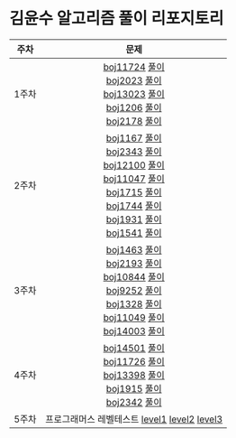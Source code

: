 # 김윤수 알고리즘 풀이 리포지토리
| 주차  | 문제  |
|:---:|:------:|
| 1주차  | [boj11724](https://www.acmicpc.net/problem/11724) [풀이](boj11724.ipynb) <br> [boj2023](https://www.acmicpc.net/problem/2023) [풀이](boj2023.ipynb) <br>  [boj13023](https://www.acmicpc.net/problem/13023) [풀이](boj13023.ipynb) <br>  [boj1206](https://www.acmicpc.net/problem/1260) [풀이](boj1260.ipynb) <br>  [boj2178](https://www.acmicpc.net/problem/2178) [풀이](boj2178.ipynb) <br>  |
| 2주차  |  [boj1167](https://www.acmicpc.net/problem/1167) [풀이](boj1167.ipynb) <br> [boj2343](https://www.acmicpc.net/problem/2343) [풀이](boj2343.ipynb) <br>  [boj12100](https://www.acmicpc.net/problem/12100) [풀이](boj12100.ipynb) <br> [boj11047](https://www.acmicpc.net/problem/11047) [풀이](boj11047.ipynb) <br> [boj1715](https://www.acmicpc.net/problem/1715) [풀이](boj1715.ipynb) <br>  [boj1744](https://www.acmicpc.net/problem/1744) [풀이](boj1744.ipynb) <br>  [boj1931](https://www.acmicpc.net/problem/1931) [풀이](boj1931.ipynb) <br>  [boj1541](https://www.acmicpc.net/problem/1541) [풀이](boj1541.ipynb) <br>   |
| 3주차  |  [boj1463](https://www.acmicpc.net/problem/1463) [풀이](boj1463.ipynb) <br> [boj2193](https://www.acmicpc.net/problem/2193)  [풀이](boj2193.ipynb) <br>[boj10844](https://www.acmicpc.net/problem/10844) [풀이](boj10844.ipynb) <br> [boj9252](https://www.acmicpc.net/problem/9252) [풀이](boj9252.ipynb) <br> [boj1328](https://www.acmicpc.net/problem/1328) [풀이](boj1328.ipynb) <br> [boj11049](https://www.acmicpc.net/problem/11049) [풀이](boj11049.ipynb) <br> [boj14003](https://www.acmicpc.net/problem/14003) [풀이](boj14003.ipynb)  |
| 4주차  | [boj14501](https://www.acmicpc.net/problem/14501) [풀이](boj14501.ipynb) <br> [boj11726](https://www.acmicpc.net/problem/11726) [풀이](boj11726.ipynb) <br> [boj13398](https://www.acmicpc.net/problem/13398) [풀이](boj13398.ipynb) <br> [boj1915](https://www.acmicpc.net/problem/1915) [풀이](boj1915.ipynb) <br> [boj2342](https://www.acmicpc.net/problem/2342) [풀이](boj2342.ipynb) |
| 5주차  | 프로그래머스 레벨테스트 [level1](./programmers_level1.ipynb) [level2](./programmers_level2.ipynb) [level3](./programmers_level3.ipynb)  |
 
